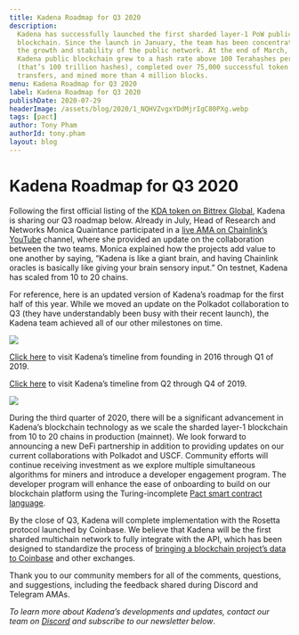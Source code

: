```yaml
---
title: Kadena Roadmap for Q3 2020
description:
  Kadena has successfully launched the first sharded layer-1 PoW public
  blockchain. Since the launch in January, the team has been concentrating on
  the growth and stability of the public network. At the end of March, the
  Kadena public blockchain grew to a hash rate above 100 Terahashes per second
  (that’s 100 trillion hashes), completed over 75,000 successful token
  transfers, and mined more than 4 million blocks.
menu: Kadena Roadmap for Q3 2020
label: Kadena Roadmap for Q3 2020
publishDate: 2020-07-29
headerImage: /assets/blog/2020/1_NQHVZvgxYDdMjrIgC80PXg.webp
tags: [pact]
author: Tony Pham
authorId: tony.pham
layout: blog
---
```


# Kadena Roadmap for Q3 2020

Following the first official listing of the
[KDA token on Bittrex Global](https://global.bittrex.com/Market/Index?MarketName=BTC-KDA),
Kadena is sharing our Q3 roadmap below. Already in July, Head of Research and
Networks Monica Quaintance participated in a
[live AMA on Chainlink’s YouTube](https://www.youtube.com/watch?v=CbeJXGiITt4)
channel, where she provided an update on the collaboration between the two
teams. Monica explained how the projects add value to one another by saying,
“Kadena is like a giant brain, and having Chainlink oracles is basically like
giving your brain sensory input.” On testnet, Kadena has scaled from 10 to 20
chains.

For reference, here is an updated version of Kadena’s roadmap for the first half
of this year. While we moved an update on the Polkadot collaboration to Q3 (they
have understandably been busy with their recent launch), the Kadena team
achieved all of our other milestones on time.

![](/assets/blog/2020/1_GhtdwmlGhXExzdmPvGuQ4Q.webp)

[Click here](/docs/blogchain/2019/kadenas-roadmap-to-a-hybrid-blockchain-platform-2019-03-14)
to visit Kadena’s timeline from founding in 2016 through Q1 of 2019.

[Click here](/docs/blogchain/2019/roadmap-for-kadenas-hybrid-blockchain-launch-in-january-2020-2019-12-04)
to visit Kadena’s timeline from Q2 through Q4 of 2019.

![](/assets/blog/2020/1_CdW37ppe1kqXvhBE3n9O2A.webp)

During the third quarter of 2020, there will be a significant advancement in
Kadena’s blockchain technology as we scale the sharded layer-1 blockchain from
10 to 20 chains in production (mainnet). We look forward to announcing a new
DeFi partnership in addition to providing updates on our current collaborations
with Polkadot and USCF. Community efforts will continue receiving investment as
we explore multiple simultaneous algorithms for miners and introduce a developer
engagement program. The developer program will enhance the ease of onboarding to
build on our blockchain platform using the Turing-incomplete
[Pact smart contract language](https://pactlang.org).

By the close of Q3, Kadena will complete implementation with the Rosetta
protocol launched by Coinbase. We believe that Kadena will be the first sharded
multichain network to fully integrate with the API, which has been designed to
standardize the process of
[bringing a blockchain project’s data to Coinbase](https://www.coindesk.com/coinbase-open-sources-technical-standard-to-streamline-token-listings)
and other exchanges.

Thank you to our community members for all of the comments, questions, and
suggestions, including the feedback shared during Discord and Telegram AMAs.

_To learn more about Kadena’s developments and updates, contact our team on
[Discord](https://discordapp.com/invite/bsUcWmX) and subscribe to our newsletter
below_.
